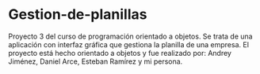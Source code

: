 # Gestion-de-planillas
Proyecto 3 del curso de programación orientado a objetos. Se trata de una aplicación con interfaz gráfica que gestiona la planilla de una empresa. El proyecto está hecho orientado a objetos y fue realizado por: Andrey Jiménez, Daniel Arce, Esteban Ramírez y mi persona.
